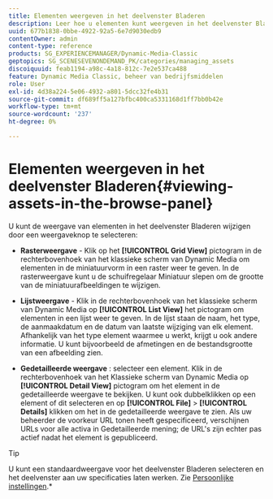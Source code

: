 ```yaml
---
title: Elementen weergeven in het deelvenster Bladeren
description: Leer hoe u elementen kunt weergeven in het deelvenster Bladeren.
uuid: 677b1838-0bbe-4922-92a5-6e7d9030edb9
contentOwner: admin
content-type: reference
products: SG_EXPERIENCEMANAGER/Dynamic-Media-Classic
geptopics: SG_SCENESEVENONDEMAND_PK/categories/managing_assets
discoiquuid: feab1194-a98c-4a18-812c-7e2e537ca488
feature: Dynamic Media Classic, beheer van bedrijfsmiddelen
role: User
exl-id: 4d38a224-5e06-4932-a801-5dcc32fe4b31
source-git-commit: df689ff5a127bfbc400ca5331168d1ff7bb0b42e
workflow-type: tm+mt
source-wordcount: '237'
ht-degree: 0%

---
```


# Elementen weergeven in het deelvenster Bladeren{#viewing-assets-in-the-browse-panel}

U kunt de weergave van elementen in het deelvenster Bladeren wijzigen door een weergaveknop te selecteren:

* **Rasterweergave**  - Klik op het  **[!UICONTROL Grid View]** pictogram in de rechterbovenhoek van het klassieke scherm van Dynamic Media om elementen in de miniatuurvorm in een raster weer te geven. In de rasterweergave kunt u de schuifregelaar Miniatuur slepen om de grootte van de miniatuurafbeeldingen te wijzigen.

* **Lijstweergave**  - Klik in de rechterbovenhoek van het klassieke scherm van Dynamic Media op  **[!UICONTROL List View]** het pictogram om elementen in een lijst weer te geven. In de lijst staan de naam, het type, de aanmaakdatum en de datum van laatste wijziging van elk element. Afhankelijk van het type element waarmee u werkt, krijgt u ook andere informatie. U kunt bijvoorbeeld de afmetingen en de bestandsgrootte van een afbeelding zien.

* **Gedetailleerde weergave** : selecteer een element. Klik in de rechterbovenhoek van het Klassieke scherm van Dynamic Media op **[!UICONTROL Detail View]** pictogram om het element in de gedetailleerde weergave te bekijken. U kunt ook dubbelklikken op een element of dit selecteren en op **[!UICONTROL File]** > **[!UICONTROL Details]** klikken om het in de gedetailleerde weergave te zien. Als uw beheerder de voorkeur URL tonen heeft gespecificeerd, verschijnen URLs voor alle activa in Gedetailleerde mening; de URL&#39;s zijn echter pas actief nadat het element is gepubliceerd.

>[!TIP]
>
>U kunt een standaardweergave voor het deelvenster Bladeren selecteren en het deelvenster aan uw specificaties laten werken. Zie [Persoonlijke instellingen](personal-setup.md#personal_setup).*
